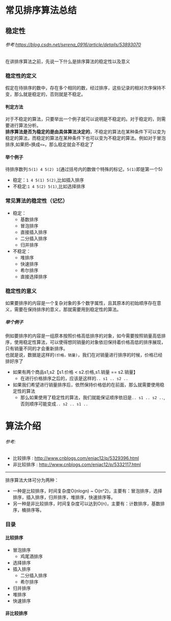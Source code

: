 # 常见排序算法总结
## 稳定性
###### 参考:<https://blog.csdn.net/serena_0916/article/details/53893070>
在讲排序算法之前，先说一下什么是排序算法的稳定性以及意义
### 稳定性的定义
假定在待排序的数中，存在多个相同的数，经过排序，这些记录的相对次序保持不变，那么就是稳定的，否则就是不稳定。
#### 判定方法
对于不稳定的算法，只要举出一个例子就可以说明是不稳定的。对于稳定的，则需要进行算法分析。  
__排序算法是否为稳定的是由具体算法决定的__，不稳定的算法在某种条件下可以变为稳定的算法，而稳定的算法在某种条件下也可以变为不稳定的算法。例如对于冒泡排序,如果把`<`换成`<=`，那么稳定就会不稳定了
#### 举个例子
待排序数列:`5(1) 4 5(2) 1`(通过括号内的数做个特殊的标记，`5(1)`即是第一个5)  

+ 稳定：`1 4 5(1) 5(2)`,比如插入排序
+ 不稳定:`1 4 5(2) 5(1)`,比如选择排序
### 常见算法的稳定性（记忆）
+ 稳定：
    * 基数排序
    * 冒泡排序
    * 直接插入排序
    * 二分插入排序
    * 归并排序
+ 不稳定：
    * 堆排序
    * 快速排序
    * 希尔排序
    * 直接选择排序
### 稳定性的意义
如果要排序的内容是一个复杂对象的多个数字属性，且其原本的初始顺序存在意义，需要在保持排序的意义，那就需要用到稳定性的算法。
##### 举个例子
例如要排序的内容是一组原本按照价格高低排序的对象，如今需要按照销量高低排序，使用稳定性算法，可以使得想同销量的对象依旧保持着价格高低的排序展现，只有销量不同的才会重新排序。  
也就是说，数据是这样的`(价格，销量)`，我们在对销量进行排序的时候，价格已经排好序了

+ 如果有两个商品s1,s2【s1.价格 < s2.价格,s1.销量 == s2.销量】
    * 在进行价格排序之后的，应该是这样的`.. s1 .. s2 ..`  
+ 如果我们希望进行销量排序后，依然保持价格低的在前面，那么就需要使用稳定性的算法
    * 那么如果使用了稳定性的算法，我们就能保证顺序依旧是`.. s1 .. s2 ..`,否则顺序可能变成`.. s2 .. s1 ..`

# 算法介绍
###### 参考:

+ 比较排序 : <http://www.cnblogs.com/eniac12/p/5329396.html>
+ 非比较排序 : <http://www.cnblogs.com/eniac12/p/5332117.html>
---
排序算法大体可分为两种：  

+ 一种是比较排序，时间复杂度O(nlogn) ~ O(n^2)，主要有：冒泡排序，选择排序，插入排序，归并排序，堆排序，快速排序等。
+ 另一种是非比较排序，时间复杂度可以达到O(n)，主要有：计数排序，基数排序，桶排序等。
### 目录
#### 比较排序
+ 冒泡排序
    * 鸡尾酒排序
+ 选择排序
+ 插入排序
    * 二分插入排序
    * 希尔排序
+ 归并排序
+ 堆排序
+ 快速排序
#### 非比较排序

